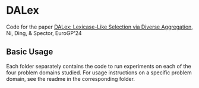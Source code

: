 # DALex
Code for the paper [DALex: Lexicase-Like Selection via Diverse Aggregation](https://arxiv.org/abs/2401.12424), Ni, Ding, & Spector, EuroGP'24

## Basic Usage
Each folder separately contains the code to run experiments on each of the four problem domains studied. For usage instructions on a specific problem domain, see the readme in the corresponding folder.
